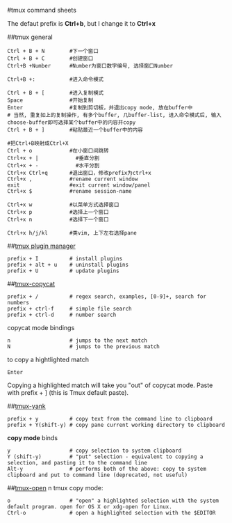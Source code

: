 #tmux command sheets

The defaut prefix is **Ctrl+b**, but I change it to **Ctrl+x**

##tmux general
```
Ctrl + B + N        #下一个窗口
Ctrl + B + C        #创建窗口
Ctrl+B +Number      #Number为窗口数字编号, 选择窗口Number

Ctrl+B +:           #进入命令模式

Ctrl + B + [        #进入复制模式
Space               #开始复制
Enter               #复制到剪切板，并退出copy mode, 放在buffer中
# 当然, 重复如上的复制操作, 有多个buffer, 几buffer-list, 进入命令模式后, 输入choose-buffer即可选择某个buffer中的内容并copy
Ctrl + B + ]        #粘贴最近一个buffer中的内容

#把Ctrl+B映射成Ctrl+X
Ctrl + o            #在小窗口间跳转
Ctrl+x + |            #垂直分割
Ctrl+x + -            #水平分割
Ctrl+x Ctrl+q       #退出窗口，修改prefix为ctrl+x
Ctrl+x ,            #rename current window
exit                #exit current window/panel
Ctrl+x $            #rename session-name

Ctrl+x w            #以菜单方式选择窗口
Ctrl+x p            #选择上一个窗口
Ctrl+x n            #选择下一个窗口

Ctrl+x h/j/kl       #类vim, 上下左右选择pane
```

##[tmux plugin manager](https://github.com/tmux-plugins/tpm)

```
prefix + I          # install plugins
prefix + alt + u    # uninstall plugins
prefix + U          # update plugins
```

##[tmux-copycat](https://github.com/tmux-plugins/tmux-copycat)

```
prefix + /          # regex search, examples, [0-9]+, search for numbers
prefix + ctrl-f     # simple file search
prefix + ctrl-d     # number search
```

copycat mode bindings

```
n                   # jumps to the next match
N                   # jumps to the previous match
```

to copy a hightlighted match
```
Enter              
```
Copying a highlighted match will take you "out" of copycat mode. Paste with prefix + ] (this is Tmux default paste).


##[tmux-yank](https://github.com/tmux-plugins/tmux-yank)

```
prefix + y          # copy text from the command line to clipboard
prefix + Y(shift-y) # copy pane current working directory to clipboard
```

**copy mode** binds

```
y                   # copy selection to system clipboard
Y (shift-y)         # "put" selection - equivalent to copying a selection, and pasting it to the command line
Alt-y               # performs both of the above: copy to system clipboard and put to command line (deprecated, not useful)
```


##[tmux-open](https://github.com/tmux-plugins/tmux-open)
n tmux copy mode:
```
o                   # "open" a highlighted selection with the system default program. open for OS X or xdg-open for Linux.
Ctrl-o              # open a highlighted selection with the $EDITOR
```


